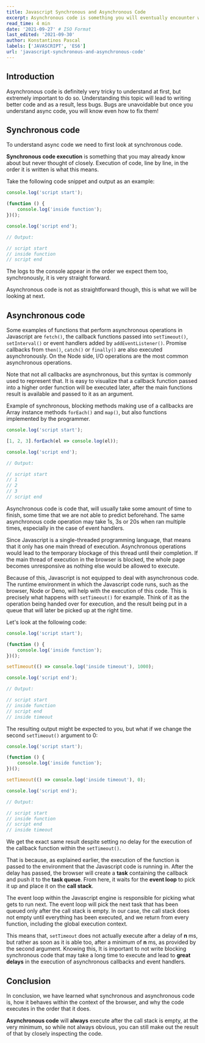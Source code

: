 ```yaml
---
title: Javascript Synchronous and Asynchronous Code
excerpt: Asynchronous code is something you will eventually encounter when learning Javascript. It is a very confusing topic and difficult to grasp at first, especially when not having background with other programming languages.
read_time: 4 min
date: '2021-09-27' # ISO Format
last_edited: '2021-09-30'
author: Konstantinos Pascal
labels: ['JAVASCRIPT', 'ES6']
url: 'javascript-synchronous-and-asynchronous-code'
---
```


## Introduction

Asynchronous code is definitely very tricky to understand at first, but extremely important to do so. Understanding this topic will lead to writing better code and as a result, less bugs. Bugs are unavoidable but once you understand async code, you will know even how to fix them!

## Synchronous code

To understand async code we need to first look at synchronous code.

**Synchronous code execution** is something that you may already know about but never thought of closely. Execution of code, line by line, in the order it is written is what this means.

Take the following code snippet and output as an example:

```javascript
console.log('script start');

(function () {
	console.log('inside function');
})();

console.log('script end');

// Output:

// script start
// inside function
// script end
```

The logs to the console appear in the order we expect them too, synchronously, it is very straight forward.

Asynchronous code is not as straightforward though, this is what we will be looking at next.

## Asynchronous code

Some examples of functions that perform asynchronous operations in Javascript are `fetch()`, the callback functions passed into `setTimeout()`, `setInterval()` or event handlers added by `addEventListener()`. Promise callbacks from `then()`, `catch()` or `finally()` are also executed asynchronously. On the Node side, I/O operations are the most common asynchronous operations.

Note that not all callbacks are asynchronous, but this syntax is commonly used to represent that. It is easy to visualize that a callback function passed into a higher order function will be executed later, after the main functions result is available and passed to it as an argument.

Example of synchronous, blocking methods making use of a callbacks are Array instance methods `forEach()` and `map()`, but also functions implemented by the programmer.

```javascript
console.log('script start');

[1, 2, 3].forEach(el => console.log(el));

console.log('script end');

// Output:

// script start
// 1
// 2
// 3
// script end
```

Asynchronous code is code that, will usually take some amount of time to finish, some time that we are not able to predict beforehand. The same asynchronous code operation may take 1s, 3s or 20s when ran multiple times, especially in the case of event handlers.

Since Javascript is a single-threaded programming language, that means that it only has one main thread of execution. Asynchronous operations would lead to the temporary blockage of this thread until their completion. If the main thread of execution in the browser is blocked, the whole page becomes unresponsive as nothing else would be allowed to execute.

Because of this, Javascript is not equipped to deal with asynchronous code. The runtime environment in which the Javascript code runs, such as the browser, Node or Deno, will help with the execution of this code. This is precisely what happens with `setTimeout()` for example. Think of it as the operation being handed over for execution, and the result being put in a queue that will later be picked up at the right time.

Let's look at the following code:

```javascript
console.log('script start');

(function () {
	console.log('inside function');
})();

setTimeout(() => console.log('inside timeout'), 1000);

console.log('script end');

// Output:

// script start
// inside function
// script end
// inside timeout
```

The resulting output might be expected to you, but what if we change the second `setTimeout()` argument to 0:

```javascript
console.log('script start');

(function () {
	console.log('inside function');
})();

setTimeout(() => console.log('inside timeout'), 0);

console.log('script end');

// Output:

// script start
// inside function
// script end
// inside timeout
```

We get the exact same result despite setting no delay for the execution of the callback function within the `setTimeout()`.

That is because, as explained earlier, the execution of the function is passed to the environment that the Javascript code is running in. After the delay has passed, the browser will create a **task** containing the callback and push it to the **task queue**. From here, it waits for the **event loop** to pick it up and place it on the **call stack**.

The event loop within the Javascript engine is responsible for picking what gets to run next. The event loop will pick the next task that has been queued only after the call stack is empty. In our case, the call stack does not empty until everything has been executed, and we return from every function, including the global execution context.

This means that, `setTimeout` does not actually execute after a delay of **n** ms, but rather as soon as it is able too, after a minimum of **n** ms, as provided by the second argument. Knowing this, It is important to not write blocking synchronous code that may take a long time to execute and lead to **great delays** in the execution of asynchronous callbacks and event handlers.

## Conclusion

In conclusion, we have learned what synchronous and asynchronous code is, how it behaves within the context of the browser, and why the code executes in the order that it does.

**Asynchronous code** will **always** execute after the call stack is empty, at the very minimum, so while not always obvious, you can still make out the result of that by closely inspecting the code.
